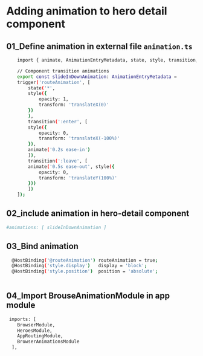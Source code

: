 # Adding animation to hero detail component

## 01_Define animation in external file   `animation.ts`

```bash
    import { animate, AnimationEntryMetadata, state, style, transition, trigger } from '@angular/core';

    // Component transition animations
    export const slideInDownAnimation: AnimationEntryMetadata =
    trigger('routeAnimation', [
        state('*',
        style({
            opacity: 1,
            transform: 'translateX(0)'
        })
        ),
        transition(':enter', [
        style({
            opacity: 0,
            transform: 'translateX(-100%)'
        }),
        animate('0.2s ease-in')
        ]),
        transition(':leave', [
        animate('0.5s ease-out', style({
            opacity: 0,
            transform: 'translateY(100%)'
        }))
        ])
    ]);

```

## 02_include animation in hero-detail component
```bash
#animations: [ slideInDownAnimation ] 

```
## 03_Bind animation
```bash
  @HostBinding('@routeAnimation') routeAnimation = true;
  @HostBinding('style.display')   display = 'block';
  @HostBinding('style.position')  position = 'absolute';
  

```

## 04_Import BrouseAnimationModule in app module
```bash
 imports: [
    BrowserModule,
    HeroesModule,
    AppRoutingModule,
    BrowserAnimationsModule
  ],

```